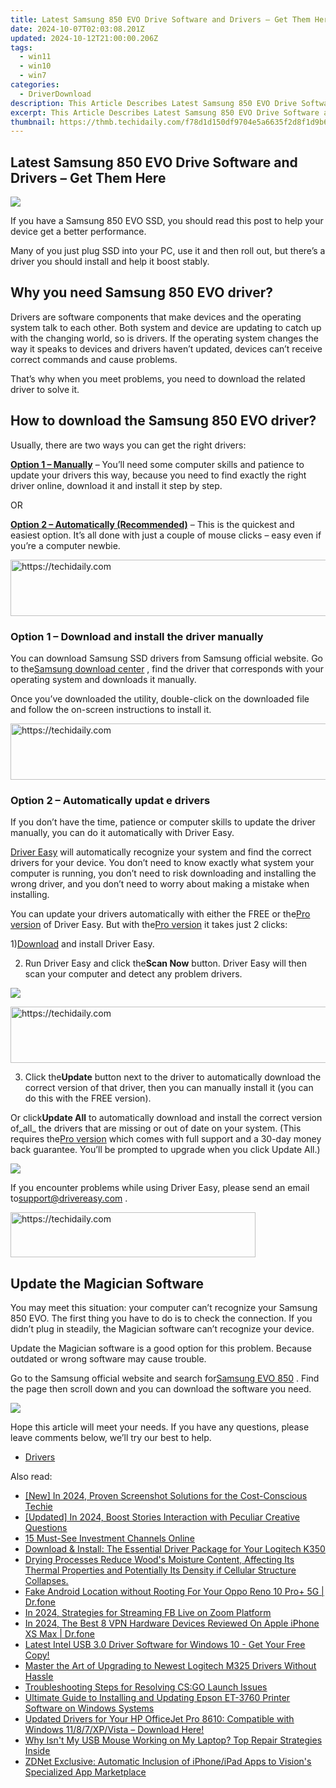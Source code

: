```yaml
---
title: Latest Samsung 850 EVO Drive Software and Drivers – Get Them Here
date: 2024-10-07T02:03:08.201Z
updated: 2024-10-12T21:00:00.206Z
tags:
  - win11
  - win10
  - win7
categories:
  - DriverDownload
description: This Article Describes Latest Samsung 850 EVO Drive Software and Drivers – Get Them Here
excerpt: This Article Describes Latest Samsung 850 EVO Drive Software and Drivers – Get Them Here
thumbnail: https://thmb.techidaily.com/f78d1d150df9704e5a6635f2d8f1d9b65ffaf1875700edcd569333cc9eed6a06.jpg
---
```


## Latest Samsung 850 EVO Drive Software and Drivers – Get Them Here

![](https://image-us.samsung.com/SamsungUS/pim/migration/computing/memory-storage/solid-state-drives/mz-75e2t0b-am/Pdpgallery-mz-75e2t0b-am-600x600-C5-052016.jpg?$support-product-hero-jpg$)

 If you have a Samsung 850 EVO SSD, you should read this post to help your device get a better performance.

 Many of you just plug SSD into your PC, use it and then roll out, but there’s a driver you should install and help it boost stably.

## Why you need Samsung 850 EVO driver?

 Drivers are software components that make devices and the operating system talk to each other. Both system and device are updating to catch up with the changing world, so is drivers. If the operating system changes the way it speaks to devices and drivers haven’t updated, devices can’t receive correct commands and cause problems.

 That’s why when you meet problems, you need to download the related driver to solve it.

## How to download the Samsung 850 EVO driver?

Usually, there are two ways you can get the right drivers:

**[Option 1 – Manually](https://tools.techidaily.com/drivereasy/download/)**  – You’ll need some computer skills and patience to update your drivers this way, because you need to find exactly the right driver online, download it and install it step by step.

OR

**[Option 2 – Automatically (Recommended)](https://www.drivereasy.com/knowledge/download-samsung-850-evo-driver/#m2)**  – This is the quickest and easiest option. It’s all done with just a couple of mouse clicks – easy even if you’re a computer newbie.

<!-- affiliate ads begin -->
<a href="https://aligracehair.sjv.io/c/5597632/1880931/19272" target="_top" id="1880931">
  <img src="//a.impactradius-go.com/display-ad/19272-1880931" border="0" alt="https://techidaily.com" width="728" height="90"/>
</a>
<img height="0" width="0" src="https://aligracehair.sjv.io/i/5597632/1880931/19272" style="position:absolute;visibility:hidden;" border="0" />
<!-- affiliate ads end -->

### **Option 1 – Download and install the driver manually**

 You can download Samsung SSD drivers from Samsung official website. Go to the[Samsung download center](https://shop-links.co/link/?exclusive=1&publisher_slug=itechdaily19598&url=https%3A%2F%2Fwww.samsung.com%2Fsemiconductor%2Fminisite%2Fssd%2Fdownload%2Ftools%2F) , find the driver that corresponds with your operating system and downloads it manually.

 Once you’ve downloaded the utility, double-click on the downloaded file and follow the on-screen instructions to install it.

<!-- affiliate ads begin -->
<a href="https://aidotcom.pxf.io/c/5597632/2134503/19576" target="_top" id="2134503">
  <img src="//a.impactradius-go.com/display-ad/19576-2134503" border="0" alt="https://techidaily.com" width="728" height="90"/>
</a>
<img height="0" width="0" src="https://aidotcom.pxf.io/i/5597632/2134503/19576" style="position:absolute;visibility:hidden;" border="0" />
<!-- affiliate ads end -->

### **Option 2 – Automatically updat** e drive**rs**

 If you don’t have the time, patience or computer skills to update the driver manually, you can do it automatically with Driver Easy.

[Driver Easy](https://tools.techidaily.com/drivereasy/download/) will automatically recognize your system and find the correct drivers for your device. You don’t need to know exactly what system your computer is running, you don’t need to risk downloading and installing the wrong driver, and you don’t need to worry about making a mistake when installing.

 You can update your drivers automatically with either the FREE or the[Pro version](https://tools.techidaily.com/drivereasy/download/) of Driver Easy. But with the[Pro version](https://tools.techidaily.com/drivereasy/download/) it takes just 2 clicks:

 1)[Download](https://tools.techidaily.com/drivereasy/download/) and install Driver Easy.

 2) Run Driver Easy and click the**Scan Now** button. Driver Easy will then scan your computer and detect any problem drivers.

![](https://lh6.googleusercontent.com/QyOut6WpkoUbFqhwQ2zQptaUHd_y968Qtle2nqoWqgUdLDE02ZAdz9cpdNQYL6JdUfOEzIWb3jkY2zByhfsBjDcTTO1oK54EoPMaNpjME1VDirufFdpqIV2aMaXN-E_vsCBrAbEI)

<!-- affiliate ads begin -->
<a href="https://imp.i357552.net/c/5597632/857869/11832" target="_top" id="857869">
  <img src="//a.impactradius-go.com/display-ad/11832-857869" border="0" alt="https://techidaily.com" width="728" height="90"/>
</a>
<img height="0" width="0" src="https://imp.i357552.net/i/5597632/857869/11832" style="position:absolute;visibility:hidden;" border="0" />
<!-- affiliate ads end -->

 3) Click the**Update** button next to the driver to automatically download the correct version of that driver, then you can manually install it (you can do this with the FREE version).

 Or click**Update All** to automatically download and install the correct version of_all_ the drivers that are missing or out of date on your system. (This requires the[Pro version](https://tools.techidaily.com/drivereasy/download/) which comes with full support and a 30-day money back guarantee. You’ll be prompted to upgrade when you click Update All.)

![](https://images.drivereasy.com/wp-content/uploads/2019/06/850.jpg)

 If you encounter problems while using Driver Easy, please send an email to[support@drivereasy.com](https://tools.techidaily.com/drivereasy/download/) .

<!-- affiliate ads begin -->
<a href="https://aligracehair.sjv.io/c/5597632/2135373/19272" target="_top" id="2135373">
  <img src="//a.impactradius-go.com/display-ad/19272-2135373" border="0" alt="https://techidaily.com" width="392" height="72"/>
</a>
<img height="0" width="0" src="https://aligracehair.sjv.io/i/5597632/2135373/19272" style="position:absolute;visibility:hidden;" border="0" />
<!-- affiliate ads end -->

## Update the Magician Software

 You may meet this situation: your computer can’t recognize your Samsung 850 EVO. The first thing you have to do is to check the connection. If you didn’t plug in steadily, the Magician software can’t recognize your device.

 Update the Magician software is a good option for this problem. Because outdated or wrong software may cause trouble.

 Go to the Samsung official website and search for[Samsung EVO 850](https://shop-links.co/link/?exclusive=1&publisher_slug=itechdaily19598&url=https%3A%2F%2Fwww.samsung.com%2Fus%2Fbusiness%2Fsupport%2Fowners%2Fproduct%2F850-evo-series-250gb%2F) . Find the page then scroll down and you can download the software you need.

![](https://images.drivereasy.com/wp-content/uploads/2019/06/samsung-1024x671.jpg)

 Hope this article will meet your needs. If you have any questions, please leave comments below, we’ll try our best to help.  

* [Drivers](https://tools.techidaily.com/drivereasy/download/)

<ins class="adsbygoogle"
     style="display:block"
     data-ad-format="autorelaxed"
     data-ad-client="ca-pub-7571918770474297"
     data-ad-slot="1223367746"></ins>

<ins class="adsbygoogle"
     style="display:block"
     data-ad-client="ca-pub-7571918770474297"
     data-ad-slot="8358498916"
     data-ad-format="auto"
     data-full-width-responsive="true"></ins>

<span class="atpl-alsoreadstyle">Also read:</span>
<div><ul>
<li><a href="https://remote-screen-capture.techidaily.com/new-in-2024-proven-screenshot-solutions-for-the-cost-conscious-techie/"><u>[New] In 2024, Proven Screenshot Solutions for the Cost-Conscious Techie</u></a></li>
<li><a href="https://instagram-video-recordings.techidaily.com/updated-in-2024-boost-stories-interaction-with-peculiar-creative-questions/"><u>[Updated] In 2024, Boost Stories Interaction with Peculiar Creative Questions</u></a></li>
<li><a href="https://youtube-web.techidaily.com/st-see-investment-channels-online/"><u>15 Must-See Investment Channels Online</u></a></li>
<li><a href="https://hardware-help.techidaily.com/download-and-install-the-essential-driver-package-for-your-logitech-k350/"><u>Download & Install: The Essential Driver Package for Your Logitech K350</u></a></li>
<li><a href="https://hardware-help.techidaily.com/1722968873586-drying-processes-reduce-woods-moisture-content-affecting-its-thermal-properties-and-potentially-its-density-if-cellular-structure-collapses/"><u>Drying Processes Reduce Wood's Moisture Content, Affecting Its Thermal Properties and Potentially Its Density if Cellular Structure Collapses.</u></a></li>
<li><a href="https://android-location.techidaily.com/fake-android-location-without-rooting-for-your-oppo-reno-10-proplus-5g-drfone-by-drfone-virtual/"><u>Fake Android Location without Rooting For Your Oppo Reno 10 Pro+ 5G | Dr.fone</u></a></li>
<li><a href="https://some-skills.techidaily.com/in-2024-strategies-for-streaming-fb-live-on-zoom-platform/"><u>In 2024, Strategies for Streaming FB Live on Zoom Platform</u></a></li>
<li><a href="https://phone-solutions.techidaily.com/in-2024-the-best-8-vpn-hardware-devices-reviewed-on-apple-iphone-xs-max-drfone-by-drfone-virtual-ios/"><u>In 2024, The Best 8 VPN Hardware Devices Reviewed On Apple iPhone XS Max | Dr.fone</u></a></li>
<li><a href="https://hardware-help.techidaily.com/latest-intel-usb-30-driver-software-for-windows-10-get-your-free-copy/"><u>Latest Intel USB 3.0 Driver Software for Windows 10 - Get Your Free Copy!</u></a></li>
<li><a href="https://hardware-help.techidaily.com/master-the-art-of-upgrading-to-newest-logitech-m325-drivers-without-hassle/"><u>Master the Art of Upgrading to Newest Logitech M325 Drivers Without Hassle</u></a></li>
<li><a href="https://win-answers.techidaily.com/troubleshooting-steps-for-resolving-csgo-launch-issues/"><u>Troubleshooting Steps for Resolving CS:GO Launch Issues</u></a></li>
<li><a href="https://hardware-help.techidaily.com/ultimate-guide-to-installing-and-updating-epson-et-3760-printer-software-on-windows-systems/"><u>Ultimate Guide to Installing and Updating Epson ET-3760 Printer Software on Windows Systems</u></a></li>
<li><a href="https://hardware-help.techidaily.com/1722965084268-updated-drivers-for-your-hp-officejet-pro-8610-compatible-with-windows-1187xpvista-download-here/"><u>Updated Drivers for Your HP OfficeJet Pro 8610: Compatible with Windows 11/8/7/XP/Vista – Download Here!</u></a></li>
<li><a href="https://win11-tips.techidaily.com/why-isnt-my-usb-mouse-working-on-my-laptop-top-repair-strategies-inside/"><u>Why Isn't My USB Mouse Working on My Laptop? Top Repair Strategies Inside</u></a></li>
<li><a href="https://technical-tips.techidaily.com/zdnet-exclusive-automatic-inclusion-of-iphoneipad-apps-to-visions-specialized-app-marketplace/"><u>ZDNet Exclusive: Automatic Inclusion of iPhone/iPad Apps to Vision's Specialized App Marketplace</u></a></li>
</ul></div>

